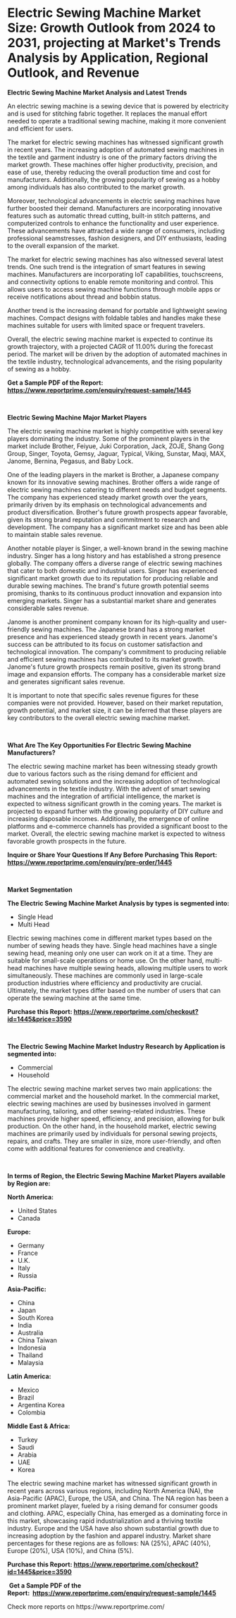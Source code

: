 <p><h1>Electric Sewing Machine Market Size: Growth Outlook from 2024 to 2031, projecting at Market's Trends Analysis by Application, Regional Outlook, and Revenue</h1></p><p><strong>Electric Sewing Machine Market Analysis and Latest Trends</strong></p>
<p><p>An electric sewing machine is a sewing device that is powered by electricity and is used for stitching fabric together. It replaces the manual effort needed to operate a traditional sewing machine, making it more convenient and efficient for users.</p><p>The market for electric sewing machines has witnessed significant growth in recent years. The increasing adoption of automated sewing machines in the textile and garment industry is one of the primary factors driving the market growth. These machines offer higher productivity, precision, and ease of use, thereby reducing the overall production time and cost for manufacturers. Additionally, the growing popularity of sewing as a hobby among individuals has also contributed to the market growth.</p><p>Moreover, technological advancements in electric sewing machines have further boosted their demand. Manufacturers are incorporating innovative features such as automatic thread cutting, built-in stitch patterns, and computerized controls to enhance the functionality and user experience. These advancements have attracted a wide range of consumers, including professional seamstresses, fashion designers, and DIY enthusiasts, leading to the overall expansion of the market.</p><p>The market for electric sewing machines has also witnessed several latest trends. One such trend is the integration of smart features in sewing machines. Manufacturers are incorporating IoT capabilities, touchscreens, and connectivity options to enable remote monitoring and control. This allows users to access sewing machine functions through mobile apps or receive notifications about thread and bobbin status.</p><p>Another trend is the increasing demand for portable and lightweight sewing machines. Compact designs with foldable tables and handles make these machines suitable for users with limited space or frequent travelers.</p><p>Overall, the electric sewing machine market is expected to continue its growth trajectory, with a projected CAGR of 11.00% during the forecast period. The market will be driven by the adoption of automated machines in the textile industry, technological advancements, and the rising popularity of sewing as a hobby.</p></p>
<p><strong>Get a Sample PDF of the Report:&nbsp; <a href="https://www.reportprime.com/enquiry/request-sample/1445">https://www.reportprime.com/enquiry/request-sample/1445</a></strong></p>
<p>&nbsp;</p>
<p><strong>Electric Sewing Machine Major Market Players</strong></p>
<p><p>The electric sewing machine market is highly competitive with several key players dominating the industry. Some of the prominent players in the market include Brother, Feiyue, Juki Corporation, Jack, ZOJE, Shang Gong Group, Singer, Toyota, Gemsy, Jaguar, Typical, Viking, Sunstar, Maqi, MAX, Janome, Bernina, Pegasus, and Baby Lock.</p><p>One of the leading players in the market is Brother, a Japanese company known for its innovative sewing machines. Brother offers a wide range of electric sewing machines catering to different needs and budget segments. The company has experienced steady market growth over the years, primarily driven by its emphasis on technological advancements and product diversification. Brother's future growth prospects appear favorable, given its strong brand reputation and commitment to research and development. The company has a significant market size and has been able to maintain stable sales revenue.</p><p>Another notable player is Singer, a well-known brand in the sewing machine industry. Singer has a long history and has established a strong presence globally. The company offers a diverse range of electric sewing machines that cater to both domestic and industrial users. Singer has experienced significant market growth due to its reputation for producing reliable and durable sewing machines. The brand's future growth potential seems promising, thanks to its continuous product innovation and expansion into emerging markets. Singer has a substantial market share and generates considerable sales revenue.</p><p>Janome is another prominent company known for its high-quality and user-friendly sewing machines. The Japanese brand has a strong market presence and has experienced steady growth in recent years. Janome's success can be attributed to its focus on customer satisfaction and technological innovation. The company's commitment to producing reliable and efficient sewing machines has contributed to its market growth. Janome's future growth prospects remain positive, given its strong brand image and expansion efforts. The company has a considerable market size and generates significant sales revenue.</p><p>It is important to note that specific sales revenue figures for these companies were not provided. However, based on their market reputation, growth potential, and market size, it can be inferred that these players are key contributors to the overall electric sewing machine market.</p></p>
<p>&nbsp;</p>
<p><strong>What Are The Key Opportunities For Electric Sewing Machine Manufacturers?</strong></p>
<p><p>The electric sewing machine market has been witnessing steady growth due to various factors such as the rising demand for efficient and automated sewing solutions and the increasing adoption of technological advancements in the textile industry. With the advent of smart sewing machines and the integration of artificial intelligence, the market is expected to witness significant growth in the coming years. The market is projected to expand further with the growing popularity of DIY culture and increasing disposable incomes. Additionally, the emergence of online platforms and e-commerce channels has provided a significant boost to the market. Overall, the electric sewing machine market is expected to witness favorable growth prospects in the future.</p></p>
<p><strong>Inquire or Share Your Questions If Any Before Purchasing This Report: <a href="https://www.reportprime.com/enquiry/pre-order/1445">https://www.reportprime.com/enquiry/pre-order/1445</a></strong></p>
<p>&nbsp;</p>
<p><strong>Market Segmentation</strong></p>
<p><strong>The Electric Sewing Machine Market Analysis by types is segmented into:</strong></p>
<p><ul><li>Single Head</li><li>Multi Head</li></ul></p>
<p><p>Electric sewing machines come in different market types based on the number of sewing heads they have. Single head machines have a single sewing head, meaning only one user can work on it at a time. They are suitable for small-scale operations or home use. On the other hand, multi-head machines have multiple sewing heads, allowing multiple users to work simultaneously. These machines are commonly used in large-scale production industries where efficiency and productivity are crucial. Ultimately, the market types differ based on the number of users that can operate the sewing machine at the same time.</p></p>
<p><strong>Purchase this Report:&nbsp;<a href="https://www.reportprime.com/checkout?id=1445&price=3590">https://www.reportprime.com/checkout?id=1445&price=3590</a></strong></p>
<p>&nbsp;</p>
<p><strong>The Electric Sewing Machine Market Industry Research by Application is segmented into:</strong></p>
<p><ul><li>Commercial</li><li>Household</li></ul></p>
<p><p>The electric sewing machine market serves two main applications: the commercial market and the household market. In the commercial market, electric sewing machines are used by businesses involved in garment manufacturing, tailoring, and other sewing-related industries. These machines provide higher speed, efficiency, and precision, allowing for bulk production. On the other hand, in the household market, electric sewing machines are primarily used by individuals for personal sewing projects, repairs, and crafts. They are smaller in size, more user-friendly, and often come with additional features for convenience and creativity.</p></p>
<p>&nbsp;</p>
<p><strong>In terms of Region, the Electric Sewing Machine Market Players available by Region are:</strong></p>
<p>
    <p> <strong> North America: </strong>
        <ul>
            <li>United States</li>
            <li>Canada</li>
        </ul>
        </p> 
    <p> <strong> Europe: </strong>
        <ul>
            <li>Germany</li>
            <li>France</li>
            <li>U.K.</li>
            <li>Italy</li>
            <li>Russia</li>
        </ul>
        </p> 
    <p> <strong> Asia-Pacific: </strong>
        <ul>
            <li>China</li>
            <li>Japan</li>
            <li>South Korea</li>
            <li>India</li>
            <li>Australia</li>
            <li>China Taiwan</li>
            <li>Indonesia</li>
            <li>Thailand</li>
            <li>Malaysia</li>
        </ul>
        </p> 
    <p> <strong> Latin America: </strong>
        <ul>
            <li>Mexico</li>
            <li>Brazil</li>
            <li>Argentina Korea</li>
            <li>Colombia</li>
        </ul>
        </p> 
    <p> <strong> Middle East & Africa: </strong>
        <ul>
            <li>Turkey</li>
            <li>Saudi</li>
            <li>Arabia</li>
            <li>UAE</li>
            <li>Korea</li>
        </ul>
    </p>
    </p>
<p><p>The electric sewing machine market has witnessed significant growth in recent years across various regions, including North America (NA), the Asia-Pacific (APAC), Europe, the USA, and China. The NA region has been a prominent market player, fueled by a rising demand for consumer goods and clothing. APAC, especially China, has emerged as a dominating force in this market, showcasing rapid industrialization and a thriving textile industry. Europe and the USA have also shown substantial growth due to increasing adoption by the fashion and apparel industry. Market share percentages for these regions are as follows: NA (25%), APAC (40%), Europe (20%), USA (10%), and China (5%).</p></p>
<p><strong>Purchase this Report: <a href="https://www.reportprime.com/checkout?id=1445&price=3590">https://www.reportprime.com/checkout?id=1445&price=3590</a></strong></p>
<p>&nbsp;<strong>Get a Sample PDF of the Report:&nbsp;&nbsp;<a href="https://www.reportprime.com/enquiry/request-sample/1445">https://www.reportprime.com/enquiry/request-sample/1445</a></strong></p>
<p><strong></strong></p>
<p>Check more reports on https://www.reportprime.com/</p>